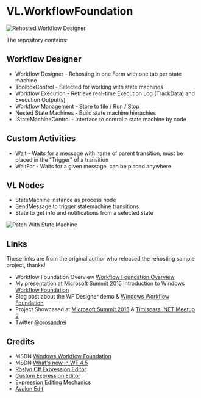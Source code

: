 # VL.WorkflowFoundation #

![Rehosted Workflow Designer](https://github.com/tebjan/VL.WorkflowFoundation/blob/master/screenshot.png?raw=true "Rehosted Workflow Designer")

The repository contains:

## Workflow Designer ##
* Workflow Designer - Rehosting in one Form with one tab per state machine
* ToolboxControl - Selected for working with state machines
* Workflow Execution - Retrieve real-time Execution Log (TrackData) and Execution Output(s)
* Workflow Management - Store to file / Run / Stop
* Nested State Machines - Build state machine hierachies
* IStateMachineControl - Interface to control a state machine by code

## Custom Activities ##
* Wait - Waits for a message with name of parent transition, must be placed in the "Trigger" of a transition
* WaitFor - Waits for a given message, can be placed anywhere

## VL Nodes ##
* StateMachine instance as process node
* SendMessage to trigger statemachine transitions
* State to get info and notifications from a selected state

![Patch With State Machine](https://github.com/tebjan/VL.WorkflowFoundation/blob/master/patch.png?raw=true "Patch With State Machine")

## Links ##
These links are from the original author who released the rehosting sample project, thanks!
* Workflow Foundation Overview [Workflow Foundation Overview](https://andreioros.com/blog/windows-workflow-foundation-2017/)
* My presentation at Microsoft Summit 2015 [Introduction to Windows Workflow Foundation](http://www.slideshare.net/orosandrei/windows-workflow-foundation-54773529)
* Blog post about the WF Designer demo &amp; [Windows Workflow Foundation](http://andreioros.com/blog/windows-workflow-foundation-rehosted-designer/)
* Project Showcased at [Microsoft Summit 2015](http://andreioros.com/blog/workflow-foundation-microsoft-summit/#more-92) & [Timisoara .NET Meetup 2](http://www.meetup.com/Timisoara-NET-Meetup/events/186254642/)
* Twitter [@orosandrei](http://twitter.com/orosandrei)

## Credits ##
* MSDN [Windows Workflow Foundation](http://msdn.microsoft.com/en-us/library/dd489441(v=vs.110).aspx)
* MSDN [What's new in WF 4.5](https://msdn.microsoft.com/en-us/library/hh305677.aspx)
* [Roslyn C# Expression Editor](https://github.com/dmetzgar/wf-rehost-roslyn)
* [Custom Expression Editor](https://blogs.msdn.microsoft.com/cathyk/2009/11/05/implementing-a-custom-expression-editor/)
* [Expression Editing Mechanics](https://blogs.msdn.microsoft.com/cathyk/2009/11/09/expression-editing-mechanics/)
* [Avalon Edit](https://github.com/icsharpcode/AvalonEdit)
